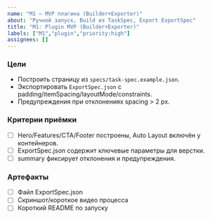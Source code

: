 ```yaml
---
name: "M1 — MVP плагина (Builder+Exporter)"
about: "Ручной запуск, Build из TaskSpec, Export ExportSpec"
title: "M1: Plugin MVP (Builder+Exporter)"
labels: ["M1","plugin","priority:high"]
assignees: []
---
```


### Цели
- Построить страницу из `specs/task-spec.example.json`.
- Экспортировать `ExportSpec.json` с padding/itemSpacing/layoutMode/constraints.
- Предупреждения при отклонениях spacing > 2 px.

### Критерии приёмки
- [ ] Hero/Features/CTA/Footer построены, Auto Layout включён у контейнеров.
- [ ] ExportSpec.json содержит ключевые параметры для верстки.
- [ ] summary фиксирует отклонения и предупреждения.

### Артефакты
- [ ] Файл ExportSpec.json
- [ ] Скриншот/короткое видео процесса
- [ ] Короткий README по запуску
